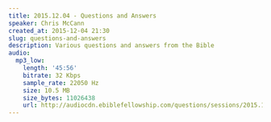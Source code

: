 ```yaml
---
title: 2015.12.04 - Questions and Answers
speaker: Chris McCann
created_at: 2015-12-04 21:30
slug: questions-and-answers
description: Various questions and answers from the Bible
audio:
  mp3_low:
    length: '45:56'
    bitrate: 32 Kbps
    sample_rate: 22050 Hz
    size: 10.5 MB
    size_bytes: 11026438
    url: http://audiocdn.ebiblefellowship.com/questions/sessions/2015.12.04_McCann_-_Questions_and_Answers.mp3
---
```

